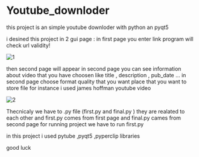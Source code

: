 # Youtube_downloder

this project is an simple youtube downloder with python an pyqt5

i desined this project in 2 gui page : in first page you enter link program will check url validity!

 ![1](https://user-images.githubusercontent.com/82014996/208050762-8be23192-7a85-41be-9f38-9ffdaf61102d.jpg)

then second page will appear in second page you can see information about video that you have choosen like title , description , pub_date ... 
in second page choose format quality that you want place that you want to store file for instance i used james hoffman youtube video

![2](https://user-images.githubusercontent.com/82014996/208050784-5dbd352b-07bb-4f61-abb8-3a18e59dd871.jpg)

Thecnicaly we have to .py file (first.py and final.py ) they are realated to each other and first.py comes from first page and final.py cames from second page
for running project we have to run first.py

in this project i used pytube ,pyqt5 ,pyperclip libraries

good luck
